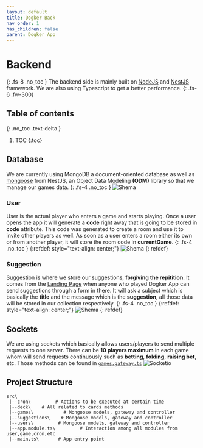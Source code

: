 ```yaml
---
layout: default
title: Dogker Back
nav_order: 1
has_children: false
parent: Dogker App
---
```


# Backend
{: .fs-8 .no_toc }
The backend side is mainly built on [NodeJS](https://nodejs.org/en/docs/) and [NestJS](https://nestjs.com/) framework. We are also using Typescript to get a better performance.
{: .fs-6 .fw-300}

## Table of contents
{: .no_toc .text-delta }

1. TOC
{:toc}

## Database
We are currently using MongoDB a document-oriented database as well as [mongoose](https://docs.nestjs.com/techniques/mongodb) from NestJS, an Object Data Modeling **(ODM)** library so that we manage our games data.
{: .fs-4 .no_toc }
![Shema](https://i.imgur.com/q62CQsQ.png "Dogker Schema")

### **User**
User is the actual player who enters a game and starts playing. Once a user opens the app it will generate a **code** right away that is going to be stored in **code** attribute. This code was generated to create a room and use it to invite other players as well. As soon as a user enters a room either its own or from another player, it will store the room code in **currentGame**.
{: .fs-4 .no_toc }
{:refdef: style="text-align: center;"}
  ![Shema](https://i.imgur.com/63WMBjp.png "Dogker Schema")
{: refdef}

### **Suggestion**
Suggestion is where we store our suggestions, **forgiving the repitition**. It comes from the [Landing Page](dogker.fulltimeforce.com) when anyone who played Dogker App can send suggestions through a form in there. It will ask a subject which is basically the **title** and the message which is the **suggestion**, all those data will be stored in our collection respectively.
{: .fs-4 .no_toc }
{:refdef: style="text-align: center;"}
  ![Shema](https://i.imgur.com/BVh44bg.png "Dogker Schema")
{: refdef}
## Sockets
We are using sockets which basically allows users/players to send multiple requests to one server. There can be **10 players maximum** in each game whom will send requests continuously such as **betting**, **folding**, **raising bet**, etc. Those methods can be found in [`games.gateway.ts`](https://github.com/fulltimeforce/dogker-back/blob/master/src/games/dto/game.dto.ts)
![Socketio](https://i.imgur.com/5H2mNML.png "Dogker Socketio")

## Project Structure
```
src\
 |--cron\         # Actions to be executed at certain time
 |--deck\    # All related to cards methods
 |--games\           # Mongoose models, gateway and controller
 |--suggestions\    # Mongoose models, gateway and controller
 |--users\         # Mongoose models, gateway and controller
 |--app.module.ts\         # Interaction among all modules from user,game,cron,etc
 |--main.ts\       # App entry point
```
